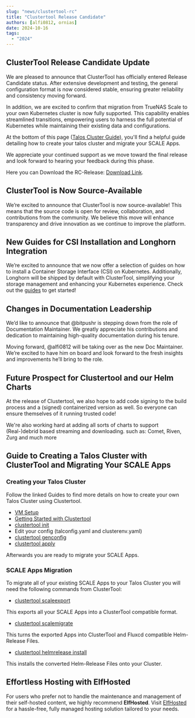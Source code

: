 ```yaml
---
slug: "news/clustertool-rc"
title: "Clustertool Release Candidate"
authors: [alfi0812, ornias]
date: 2024-10-16
tags:
  - "2024"
---
```


## ClusterTool Release Candidate Update

We are pleased to announce that ClusterTool has officially entered Release Candidate status.
After extensive development and testing, the general configuration format is now considered stable,
ensuring greater reliability and consistency moving forward.

In addition, we are excited to confirm that migration from TrueNAS Scale to your own Kubernetes cluster is now fully supported.
This capability enables streamlined transitions,
empowering users to harness the full potential of Kubernetes while maintaining their existing data and configurations.

At the bottom of this page ([Talos Cluster Guide](#guide-to-creating-a-talos-cluster-with-clustertool-and-migrating-your-scale-apps)),
you'll find a helpful guide detailing how to create your talos cluster and migrate your SCALE Apps.

We appreciate your continued support as we move toward the final release and look forward to hearing your feedback during this phase.

Here you can Download the RC-Release: [Download Link](https://github.com/truecharts/public/releases).

## ClusterTool is Now Source-Available

We’re excited to announce that ClusterTool is now source-available!
This means that the source code is open for review, collaboration, and contributions from the community.
We believe this move will enhance transparency and drive innovation as we continue to improve the platform.

## New Guides for CSI Installation and Longhorn Integration

We’re excited to announce that we now offer a selection of guides on how to install a Container Storage Interface (CSI) on Kubernetes.
Additionally, Longhorn will be shipped by default with ClusterTool, simplifying your storage management and enhancing your Kubernetes experience.
Check out the [guides](/clustertool/csi/) to get started!

## Changes in Documentation Leadership

We’d like to announce that @bitpushr is stepping down from the role of Documentation Maintainer.
We greatly appreciate his contributions and dedication to maintaining high-quality documentation during his tenure.

Moving forward, @alfi0812 will be taking over as the new Doc Maintainer.
We’re excited to have him on board and look forward to the fresh insights and improvements he’ll bring to the role.

## Future Prospect for Clustertool and our Helm Charts

At the release of Clustertool, we also hope to add code signing to the build process and a (signed) containerized version as well.
So everyone can ensure themselves of it running trusted code!

We're also working hard at adding all sorts of charts to support (Real-)debrid based streaming and downloading. such as: Comet, Riven, Zurg and much more

## Guide to Creating a Talos Cluster with ClusterTool and Migrating Your SCALE Apps

### Creating your Talos Cluster

Follow the linked Guides to find more details on how to create your own Talos Cluster using Clustertool.

- [VM Setup](/clustertool/virtual-machines/systemrequirements)
- [Getting Started with Clustertool](/clustertool/getting-started/)
- [clustertool init](/clustertool/functions/init/)
- Edit your config (talconfig.yaml and clusterenv.yaml)
- [clustertool genconfig](/clustertool/functions/genconfig/)
- [clustertool apply](/clustertool/functions/apply/)

Afterwards you are ready to migrate your SCALE Apps.

### SCALE Apps Migration

To migrate all of your existing SCALE Apps to your Talos Cluster you will need the following commands from ClusterTool:

- [clustertool scaleexport](/clustertool/functions/adv/scaleexport/)

This exports all your SCALE Apps into a ClusterTool compatible format.

- [clustertool scalemigrate](clustertool/functions/adv/scalemigrate/)

This turns the exported Apps into ClusterTool and Fluxcd compatible Helm-Release Files.

- [clustertool helmrelease install](/clustertool/functions/helmrelease/install/)

This installs the converted Helm-Release Files onto your Cluster.

## Effortless Hosting with ElfHosted

For users who prefer not to handle the maintenance and management of their self-hosted content, we highly recommend **ElfHosted**.
Visit [ElfHosted](http://elfhosted.com/) for a hassle-free, fully managed hosting solution tailored to your needs.
